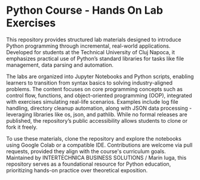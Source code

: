 # Python Course - Hands On Lab Exercises

This repository provides structured lab materials designed to introduce Python programming through incremental, real-world applications. 
Developed for students at the Technical University of Cluj Napoca, it emphasizes practical use of Python’s standard libraries for tasks like file management, data parsing and automation. 

The labs are organized into Jupyter Notebooks and Python scripts, enabling learners to transition from syntax basics to solving industry-aligned problems. 
The content focuses on core programming concepts such as control flow, functions, and object-oriented programming (OOP), integrated with exercises simulating real-life scenarios. 
Examples include log file handling, directory cleanup automation, along with JSON data processing - leveraging libraries like os, json, and pathlib. 
While no formal releases are published, the repository’s public accessibility allows students to clone or fork it freely.

To use these materials, clone the repository and explore the notebooks using Google Colab or a compatible IDE. Contributions are welcome via pull requests, provided they align with the course's curriculum goals. 
Maintained by INTERTECHNICA BUSINESS SOLUTIONS / Marin Iuga, this repository serves as a foundational resource for Python education, prioritizing hands-on practice over theoretical exposition.
